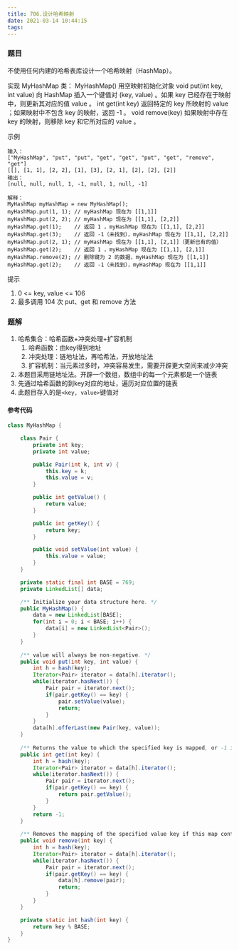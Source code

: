 ```yaml
---
title: 706.设计哈希映射
date: 2021-03-14 10:44:15
tags:
---
```



### 题目
不使用任何内建的哈希表库设计一个哈希映射（HashMap）。

实现 MyHashMap 类：
    MyHashMap() 用空映射初始化对象
    void put(int key, int value) 向 HashMap 插入一个键值对 (key, value) 。如果 key 已经存在于映射中，则更新其对应的值 value 。
    int get(int key) 返回特定的 key 所映射的 value ；如果映射中不包含 key 的映射，返回 -1 。
    void remove(key) 如果映射中存在 key 的映射，则移除 key 和它所对应的 value 。
<!--more-->


示例
```
输入：
["MyHashMap", "put", "put", "get", "get", "put", "get", "remove", "get"]
[[], [1, 1], [2, 2], [1], [3], [2, 1], [2], [2], [2]]
输出：
[null, null, null, 1, -1, null, 1, null, -1]

解释：
MyHashMap myHashMap = new MyHashMap();
myHashMap.put(1, 1); // myHashMap 现在为 [[1,1]]
myHashMap.put(2, 2); // myHashMap 现在为 [[1,1], [2,2]]
myHashMap.get(1);    // 返回 1 ，myHashMap 现在为 [[1,1], [2,2]]
myHashMap.get(3);    // 返回 -1（未找到），myHashMap 现在为 [[1,1], [2,2]]
myHashMap.put(2, 1); // myHashMap 现在为 [[1,1], [2,1]]（更新已有的值）
myHashMap.get(2);    // 返回 1 ，myHashMap 现在为 [[1,1], [2,1]]
myHashMap.remove(2); // 删除键为 2 的数据，myHashMap 现在为 [[1,1]]
myHashMap.get(2);    // 返回 -1（未找到），myHashMap 现在为 [[1,1]]
```

提示
1. 0 <= key, value <= 106
2. 最多调用 104 次 put、get 和 remove 方法

### 题解
1. 哈希集合：哈希函数+冲突处理+扩容机制
    1. 哈希函数：由key得到地址
    2. 冲突处理：链地址法，再哈希法，开放地址法
    3. 扩容机制：当元素过多时，冲突容易发生，需要开辟更大空间来减少冲突
2. 本题目采用链地址法。开辟一个数组，数组中的每一个元素都是一个链表
3. 先通过哈希函数的到key对应的地址，遍历对应位置的链表
4. 此题目存入的是`<key, value>`键值对

#### 参考代码
```java
class MyHashMap {

    class Pair {
        private int key;
        private int value;

        public Pair(int k, int v) {
            this.key = k;
            this.value = v;
        }

        public int getValue() {
            return value;
        }

        public int getKey() {
            return key;
        }

        public void setValue(int value) {
            this.value = value;
        }
    }

    private static final int BASE = 769;
    private LinkedList[] data;

    /** Initialize your data structure here. */
    public MyHashMap() {
        data = new LinkedList[BASE];
        for(int i = 0; i < BASE; i++) {
            data[i] = new LinkedList<Pair>();
        }
    }
    
    /** value will always be non-negative. */
    public void put(int key, int value) {
        int h = hash(key);
        Iterator<Pair> iterator = data[h].iterator();
        while(iterator.hasNext()) {
            Pair pair = iterator.next();
            if(pair.getKey() == key) {
                pair.setValue(value);
                return;
            }
        }
        data[h].offerLast(new Pair(key, value));
    }
    
    /** Returns the value to which the specified key is mapped, or -1 if this map contains no mapping for the key */
    public int get(int key) {
        int h = hash(key);
        Iterator<Pair> iterator = data[h].iterator();
        while(iterator.hasNext()) {
            Pair pair = iterator.next();
            if(pair.getKey() == key) {
                return pair.getValue();
            }
        }
        return -1;
    }
    
    /** Removes the mapping of the specified value key if this map contains a mapping for the key */
    public void remove(int key) {
        int h = hash(key);
        Iterator<Pair> iterator = data[h].iterator();
        while(iterator.hasNext()) {
            Pair pair = iterator.next();
            if(pair.getKey() == key) {
                data[h].remove(pair);
                return;
            }
        }
    }

    private static int hash(int key) {
        return key % BASE;
    }
}
```